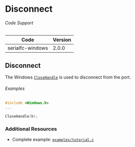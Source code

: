 # Disconnect

###### Code Support
| Code | Version |
| ---- | ------- |
| serialfc-windows | 2.0.0 |


## Disconnect
The Windows [`CloseHandle`](http://msdn.microsoft.com/en-us/library/windows/apps/ms724211.aspx) is used to disconnect from the port.


###### Examples
```c
#include <Windows.h>
...

CloseHandle(h);
```


### Additional Resources
- Complete example: [`examples/tutorial.c`](../examples/tutorial.c)
